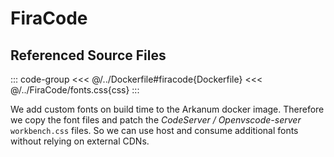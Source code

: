 # FiraCode

## Referenced Source Files

::: code-group
<<< @/../Dockerfile#firacode{Dockerfile}
<<< @/../FiraCode/fonts.css{css}
:::

We add custom fonts on build time to the Arkanum docker image. Therefore we copy the font files and patch the
_CodeServer / Openvscode-server_ `workbench.css` files. So we can use host and consume additional fonts without
relying on external CDNs.
